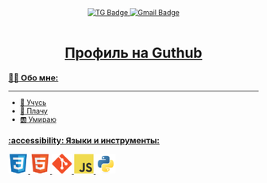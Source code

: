   <div id="badges" align="center">
    <a href = "https://web.telegram.org/k/#@Sigitora">
      <img src = "https://img.shields.io/badge/TG-blue?style=for-the-badge&logo=TG&logoColor=white" alt="TG Badge"
    </a>
     <a href = "https://mail.google.com/mail/u/3/#inbox">
      <img src = "https://img.shields.io/badge/GMAIL-red?style=for-the-badge&logo=Gmail&logoColor=white" alt="Gmail Badge"
    </a>
  </div>

  <div id="viewprof" align="center">
    <img src = "https://komarev.com/ghpvc/?username=Sigitora&style=flat-square&color=blue" alt=""/>
  </div>

  <div id="heythere" align="center">
    <h1>Профиль на Guthub</h1>
  </div>

  ### :man_technologist: Обо мне:
  ---
  - :hear_no_evil: Учусь
  - :abacus: Плачу
  - :ab: Умираю
  
  ### :accessibility: Языки и инструменты:

  <div>
    <img src="https://github.com/devicons/devicon/blob/master/icons/css3/css3-original.svg" width="40" height="40"/>  
    <img src="https://github.com/devicons/devicon/blob/master/icons/html5/html5-original.svg" width="40" height="40"/>
    <img src="https://github.com/devicons/devicon/blob/master/icons/git/git-original.svg" width="40" height="40"/>
    <img src="https://github.com/devicons/devicon/blob/master/icons/javascript/javascript-original.svg" width="40" height="40"/>
    <img src="https://github.com/devicons/devicon/blob/master/icons/python/python-original.svg" width="40" height="40"/>
  </div>
